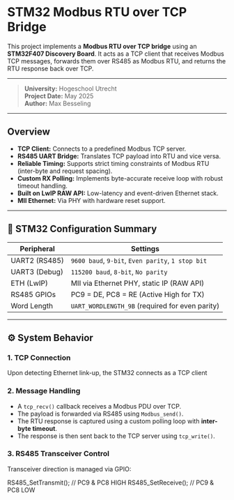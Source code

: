 # STM32 Modbus RTU over TCP Bridge

This project implements a **Modbus RTU over TCP bridge** using an **STM32F407 Discovery Board**. It acts as a TCP client that receives Modbus TCP messages, forwards them over RS485 as Modbus RTU, and returns the RTU response back over TCP.

---

>  **University:** Hogeschool Utrecht  
>  **Project Date:** May 2025  
>  **Author:** Max Besseling  

---

##  Overview

-  **TCP Client:** Connects to a predefined Modbus TCP server.
-  **RS485 UART Bridge:** Translates TCP payload into RTU and vice versa.
-  **Reliable Timing:** Supports strict timing constraints of Modbus RTU (inter-byte and request spacing).
-  **Custom RX Polling:** Implements byte-accurate receive loop with robust timeout handling.
-  **Built on LwIP RAW API:** Low-latency and event-driven Ethernet stack.
-  **MII Ethernet:** Via PHY with hardware reset support.

---

## 🔧 STM32 Configuration Summary

| Peripheral     | Settings                                          |
|----------------|---------------------------------------------------|
| UART2 (RS485)  | `9600 baud`, `9-bit`, `Even parity`, `1 stop bit` |
| UART3 (Debug)  | `115200 baud`, `8-bit`, `No parity`               |
| ETH (LwIP)     | MII via Ethernet PHY, static IP (RAW API)         |
| RS485 GPIOs    | PC9 = DE, PC8 = RE (Active High for TX)           |
| Word Length    | `UART_WORDLENGTH_9B` (required for even parity)   |

---

## ⚙️ System Behavior

### 1. TCP Connection

Upon detecting Ethernet link-up, the STM32 connects as a TCP client

### 2. Message Handling

- A `tcp_recv()` callback receives a Modbus PDU over TCP.
- The payload is forwarded via RS485 using `Modbus_send()`.
- The RTU response is captured using a custom polling loop with **inter-byte timeout**.
- The response is then sent back to the TCP server using `tcp_write()`.

### 3. RS485 Transceiver Control

Transceiver direction is managed via GPIO:

RS485_SetTransmit(); // PC9 & PC8 HIGH
RS485_SetReceive();  // PC9 & PC8 LOW
